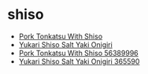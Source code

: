 # shiso

 * [Pork Tonkatsu With Shiso](../../index/p/pork-tonkatsu-with-shiso-56389996.json)
 * [Yukari Shiso Salt Yaki Onigiri](../../index/y/yukari-shiso-salt-yaki-onigiri-365590.json)
 * [Pork Tonkatsu With Shiso 56389996](../../index/p/pork-tonkatsu-with-shiso-56389996.json)
 * [Yukari Shiso Salt Yaki Onigiri 365590](../../index/y/yukari-shiso-salt-yaki-onigiri-365590.json)
